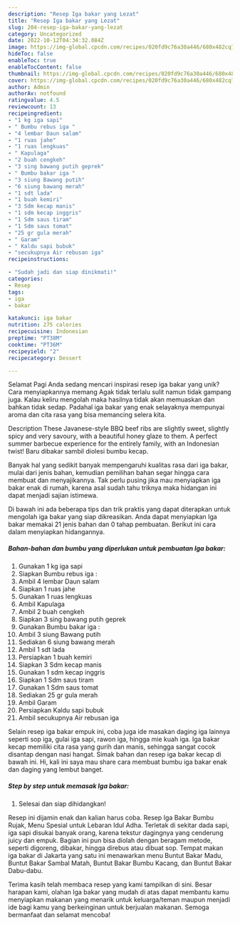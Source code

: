 ```yaml
---
description: "Resep Iga bakar yang Lezat"
title: "Resep Iga bakar yang Lezat"
slug: 204-resep-iga-bakar-yang-lezat
category: Uncategorized
date: 2022-10-12T04:34:32.084Z
image: https://img-global.cpcdn.com/recipes/020fd9c76a30a446/680x482cq70/iga-bakar-foto-resep-utama.jpg
hideToc: false
enableToc: true
enableTocContent: false
thumbnail: https://img-global.cpcdn.com/recipes/020fd9c76a30a446/680x482cq70/iga-bakar-foto-resep-utama.jpg
cover: https://img-global.cpcdn.com/recipes/020fd9c76a30a446/680x482cq70/iga-bakar-foto-resep-utama.jpg
author: Admin
authorAv: notfound
ratingvalue: 4.5
reviewcount: 13
recipeingredient:
- "1 kg iga sapi"
- " Bumbu rebus iga "
- "4 lembar Daun salam"
- "1 ruas jahe"
- "1 ruas lengkuas"
- " Kapulaga"
- "2 buah cengkeh"
- "3 sing bawang putih geprek"
- " Bumbu bakar iga "
- "3 siung Bawang putih"
- "6 siung bawang merah"
- "1 sdt lada"
- "1 buah kemiri"
- "3 Sdm kecap manis"
- "1 sdm kecap inggris"
- "1 Sdm saus tiram"
- "1 Sdm saus tomat"
- "25 gr gula merah"
- " Garam"
- " Kaldu sapi bubuk"
- "secukupnya Air rebusan iga"
recipeinstructions:

- "Sudah jadi dan siap dinikmati!"
categories:
- Resep
tags:
- iga
- bakar

katakunci: iga bakar 
nutrition: 275 calories
recipecuisine: Indonesian
preptime: "PT38M"
cooktime: "PT36M"
recipeyield: "2"
recipecategory: Dessert

---
```



Selamat Pagi Anda sedang mencari inspirasi resep iga bakar yang unik? Cara menyiapkannya memang Agak tidak terlalu sulit namun tidak gampang juga. Kalau keliru mengolah maka hasilnya tidak akan memuaskan dan bahkan tidak sedap. Padahal iga bakar yang enak selayaknya mempunyai aroma dan cita rasa yang bisa memancing selera kita.


Description These Javanese-style BBQ beef ribs are slightly sweet, slightly spicy and very savoury, with a beautiful honey glaze to them. A perfect summer barbecue experience for the entirely family, with an Indonesian twist! Baru dibakar sambil diolesi bumbu kecap.

Banyak hal yang sedikit banyak mempengaruhi kualitas rasa dari iga bakar, mulai dari jenis bahan, kemudian pemilihan bahan segar hingga cara membuat dan menyajikannya. Tak perlu pusing jika mau menyiapkan iga bakar enak di rumah, karena asal sudah tahu triknya maka hidangan ini dapat menjadi sajian istimewa.


Di bawah ini ada beberapa tips dan trik praktis yang dapat diterapkan untuk mengolah iga bakar yang siap dikreasikan. Anda dapat menyiapkan Iga bakar memakai 21 jenis bahan dan 0 tahap pembuatan. Berikut ini cara dalam menyiapkan hidangannya.

<!--inarticleads1-->

##### Bahan-bahan dan bumbu yang diperlukan untuk pembuatan Iga bakar:

1. Gunakan 1 kg iga sapi
1. Siapkan  Bumbu rebus iga :
1. Ambil 4 lembar Daun salam
1. Siapkan 1 ruas jahe
1. Gunakan 1 ruas lengkuas
1. Ambil  Kapulaga
1. Ambil 2 buah cengkeh
1. Siapkan 3 sing bawang putih geprek
1. Gunakan  Bumbu bakar iga :
1. Ambil 3 siung Bawang putih
1. Sediakan 6 siung bawang merah
1. Ambil 1 sdt lada
1. Persiapkan 1 buah kemiri
1. Siapkan 3 Sdm kecap manis
1. Gunakan 1 sdm kecap inggris
1. Siapkan 1 Sdm saus tiram
1. Gunakan 1 Sdm saus tomat
1. Sediakan 25 gr gula merah
1. Ambil  Garam
1. Persiapkan  Kaldu sapi bubuk
1. Ambil secukupnya Air rebusan iga


Selain resep iga bakar empuk ini, coba juga ide masakan daging iga lainnya seperti sop iga, gulai iga sapi, rawon iga, hingga mie kuah iga. Iga bakar kecap memiliki cita rasa yang gurih dan manis, sehingga sangat cocok disantap dengan nasi hangat. Simak bahan dan resep iga bakar kecap di bawah ini. Hi, kali ini saya mau share cara membuat bumbu iga bakar enak dan daging yang lembut banget. 

<!--inarticleads2-->

##### Step by step untuk memasak Iga bakar:


1. Selesai dan siap dihidangkan!

Resep ini dijamin enak dan kalian harus coba. Resep Iga Bakar Bumbu Rujak, Menu Spesial untuk Lebaran Idul Adha. Terletak di sekitar dada sapi, iga sapi disukai banyak orang, karena tekstur dagingnya yang cenderung juicy dan empuk. Bagian ini pun bisa diolah dengan beragam metode, seperti digoreng, dibakar, hingga direbus atau dibuat sop. Tempat makan iga bakar di Jakarta yang satu ini menawarkan menu Buntut Bakar Madu, Buntut Bakar Sambal Matah, Buntut Bakar Bumbu Kacang, dan Buntut Bakar Dabu-dabu. 

Terima kasih telah membaca resep yang kami tampilkan di sini. Besar harapan kami, olahan Iga bakar yang mudah di atas dapat membantu kamu menyiapkan makanan yang menarik untuk keluarga/teman maupun menjadi ide bagi kamu yang berkeinginan untuk berjualan makanan. Semoga bermanfaat dan selamat mencoba!
